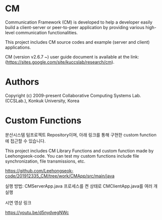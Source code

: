 # CM
Communication Framework (CM) is developed to help a developer easily build a client-server or peer-to-peer application by providing various high-level communication functionalities.

This project includes CM source codes and example (server and client) applications.

CM (version v2.6.7 ~) user guide document is available at the link: (https://sites.google.com/site/kuccslab/research/cm).

# Authors
Copyright (c) 2009-present Collaborative Computing Systems Lab. (CCSLab.), Konkuk University, Korea

# Custom Functions
분산시스템 텀프로젝트 Repository이며, 아래 링크를 통해 구현한 custom function에 접근할 수 있습니다.

This project includes CM Library Functions and custom function made by Leehongseok-code.
You can test my custom functions include file synchronization, file transmissions, etc.

https://github.com/Leehongseok-code/201912335_CM/tree/work/CMApp/src/main/java

실행 방법: CMServerApp.java 프로세스를 켠 상태로 CMClientApp.java를 여러 개 실행

시연 영상 링크

https://youtu.be/d5nydvegNWc
